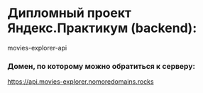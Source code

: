 # Дипломный проект Яндекс.Практикум (backend):
movies-explorer-api

### Домен, по которому можно обратиться к серверу:
https://api.movies-explorer.nomoredomains.rocks
